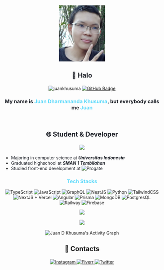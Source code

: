 
<br/>
<p align="center">
	<img src="./profile_pic.jpeg" height="180"/>
</p>

## <p align="center"><font color="#20232a"> 👋 Halo</font></p>
<p align="center">
  <img src="https://komarev.com/ghpvc/?username=juankhusuma&label=Profile%20views&color=0e75b6&style=flat" alt="juankhusuma" />
  <a href="https://github.com/juankhusuma?tab=followers">
    <img src="https://img.shields.io/github/followers/juankhusuma?label=Followers&style=social" alt="GitHub Badge">
  </a>
</p>

### <p align="center"><font color="#20232a">My name is <font color="#61dafb">Juan Dharmananda Khusuma</font>, but everybody calls me <font color="#61dafb">Juan</font></font></p>
<br/>



## <p align="center"><font color="#20232a"> 🌐 Student & Developer</font></p>
<p align="center"><img height="190em" src="https://github-readme-stats-eight-theta.vercel.app/api/top-langs/?username=juankhusuma&layout=compact&langs_count=8&theme=react"/></p>

- <font color="#20232a">Majoring in computer science at _**Universitas Indonesia**_</font>
- <font color="#20232a">Graduated highschool at **_SMAN 1 Tembilahan_**</font>
- <font color="#20232a">Studied front-end development at ![Progate](https://img.shields.io/badge/-Progate-gray?style=flat&logo=progate)</font>
### <p align="center"><font color="#61dafb">Tech Stacks</font></p>

<p align="center">
	<img src="https://img.shields.io/badge/-TypeScript-gray?style=for-the-badge&logo=typescript" alt="TypeScript"/>
	<img src="https://img.shields.io/badge/-JavaScript-gray?style=for-the-badge&logo=javascript" alt="JavaScript"/>
	<img src="https://img.shields.io/badge/-GraphQL-gray?style=for-the-badge&logo=graphql" alt="GraphQL"/>
	<img src="https://img.shields.io/badge/-Nestjs-gray?style=for-the-badge&logo=nestjs" alt="NestJS"/>
	<img src="https://img.shields.io/badge/-Python-gray?style=for-the-badge&logo=python" alt="Python"/>
	<img src="https://img.shields.io/badge/-TailwindCSS-gray?style=for-the-badge&logo=tailwindcss" alt="TailwindCSS"/>
	<img src="https://img.shields.io/badge/-NextJS%20+%20Vercel-gray?style=for-the-badge&logo=vercel" alt="NextJS + Vercel"/>
	<img src="https://img.shields.io/badge/-Angular-gray?style=for-the-badge&logo=Angular" alt="Angular"/>
	<img src="https://img.shields.io/badge/-Prisma-gray?style=for-the-badge&logo=prisma" alt="Prisma"/>
	<img src="https://img.shields.io/badge/-MongoDB-gray?style=for-the-badge&logo=mongodb" alt="MongoDB"/>
	<img src="https://img.shields.io/badge/-PostgresQL-gray?style=for-the-badge&logo=postgresql" alt="PostgresQL"/>
	<img src="https://img.shields.io/badge/-Railway-gray?style=for-the-badge&logo=railway" alt="Railway"/>
	<img src="https://img.shields.io/badge/-Firebase-gray?style=for-the-badge&logo=firebase" alt="Firebase"/>
</p>

<p align="center"><img height="180em" src="https://github-readme-stats.vercel.app/api?username=juankhusuma&show_icons=true&theme=react&include_all_commits=true&count_private=true"/></p>
 <p align="center"><img height="190em" src="https://github-readme-streak-stats.herokuapp.com/?user=juankhusuma&theme=react"></p>
<p align="center"><img alt="Juan D Khusuma's Activity Graph" src="https://activity-graph.herokuapp.com/graph?username=juankhusuma&bg_color=0D1117&color=5BCDEC&line=5BCDEC&point=FFFFFF&hide_border=true" />
</p>
 
## <p align="center">📱 Contacts</p>
<p align="center">
	<a href="https://www.instagram.com/juan.d.khusuma/" target="_blank">
		<img src="https://img.shields.io/badge/instagram-juan.d.khusuma-blueviolet?style=for-the-badge&logo=instagram" alt="Instagram"/>
	</a>
	<a href="https://www.fiverr.com/jkhusuma" target="_blank">
		<img src="https://img.shields.io/badge/fiverr-jkhusuma-success?style=for-the-badge&logo=fiverr" alt="Fiverr"/>
	</a>
	<a href="https://twitter.com/JuanKhusuma" target="_blank">
		<img src="https://img.shields.io/badge/Twitter-JuanKhusuma-lightblue?style=for-the-badge&logo=twitter" alt="Twitter"/>
	</a>
</p>

